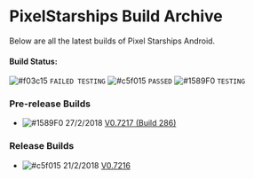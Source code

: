 # PixelStarships Build Archive

Below are all the latest builds of Pixel Starships Android.

#### Build Status:
![#f03c15](https://placehold.it/15/f03c15/000000?text=+) `FAILED TESTING`
![#c5f015](https://placehold.it/15/c5f015/000000?text=+) `PASSED`
![#1589F0](https://placehold.it/15/1589F0/000000?text=+) `TESTING`

### Pre-release Builds
- ![#1589F0](https://placehold.it/15/1589F0/000000?text=+) 27/2/2018 [V0.7217 (Build 286)](https://github.com/savysoda/PSAndroidBuildArchive/releases/download/0.7217/PSAndroidProd-0_7217_286.apk)

### Release Builds
- ![#c5f015](https://placehold.it/15/c5f015/000000?text=+) 21/2/2018 [V0.7216](https://github.com/savysoda/PSAndroidBuildArchive/releases/download/0.7216/PSAndroidProd-0_7216.apk)
